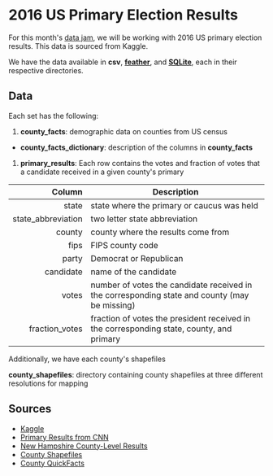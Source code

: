 # 2016 US Primary Election Results

For this month's [data jam](http://www.meetup.com/Houston-Data-Visualization-Meetup/events/232548862/), we will be working with 2016 US primary election results.  This data is sourced from Kaggle.

We have the data available in **csv**, **[feather](https://blog.rstudio.org/2016/03/29/feather/)**, and **[SQLite](https://en.wikipedia.org/wiki/SQLite)**, each in their respective directories.

## Data

Each set has the following:

1. **county_facts**: demographic data on counties from US census
  * **county_facts_dictionary**: description of the columns in **county_facts**

1. **primary_results**: Each row contains the votes and fraction of votes that a candidate received in a given county's primary

  | Column    | Description                                |
  |----------:|--------------------------------------------|
  | state     | state where the primary or caucus was held |
  | state_abbreviation | two letter state abbreviation     |
  | county    | county where the results come from         |
  | fips      | FIPS county code                           |
  | party     | Democrat or Republican                     |
  | candidate | name of the candidate                      |
  | votes     | number of votes the candidate received in the corresponding state and county (may be missing) |
  | fraction_votes | fraction of votes the president received in the corresponding state, county, and primary |

Additionally, we have each county's shapefiles

**county_shapefiles**: directory containing county shapefiles at three different resolutions for mapping

## Sources
- [Kaggle](https://www.kaggle.com/benhamner/2016-us-election)
- [Primary Results from CNN](http://www.cnn.com/election/primaries/counties/ia/Dem)
- [New Hampshire County-Level Results](https://numeracy.co/projects/2n9KPEk6ShS)
- [County Shapefiles](https://www.census.gov/geo/maps-data/data/cbf/cbf_counties.html)
- [County QuickFacts](http://quickfacts.census.gov/qfd/download_data.html)
